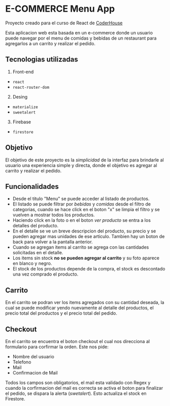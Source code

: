 # E-COMMERCE Menu App

Proyecto creado para el curso de React de [CoderHouse](http://www.coderhouse.com)

Esta aplicacion web esta basada en un e-commerce donde un usuario puede navegar por el menu de comidas y bebidas de un restaurant para agregarlos a un carrito y realizar el pedido.

## Tecnologias utilizadas

1. Front-end
* `react`
* `react-router-dom`
2. Desing
* `materialize`
* `sweetalert`
3. Firebase
* `firestore`

## Objetivo

El objetivo de este proyecto es la *simplicidad* de la interfaz para brindarle al usuario una experiencia simple y directa, donde el objetivo es agregar al carrito y realizar el pedido.

## Funcionalidades

* Desde el titulo "Menu" se puede acceder al listado de productos.
* El listado se puede filtrar por *bebidas* y *comidas* desde el filtro de categorias, cuando se hace click en el boton "x" se limpia el filtro y se vuelven a mostrar todos los productos.
* Haciendo click en la foto o en el boton *ver producto* se entra a los detalles del producto.
* En el detalle se ve un breve descripcion del producto, su precio y se pueden agregar mas unidades de ese articulo. Tambien hay un boton de back para volver a la pantalla anterior.  
* Cuando se agregan items al carrito se agrega con las cantidades solicitadas en el detalle.
* Los items sin stock **no se pueden agregar al carrito** y su foto aparece en blanco y negro.
* El stock de los productos depende de la compra, el stock es descontado una vez comprado el producto.

## Carrito

En el carrito se podran ver los items agregados con su cantidad deseada, la cual se puede modificar yendo nuevamente al detalle del productos, el precio total del productos y el precio total del pedido.

## Checkout

En el carrito se encuentra el boton checkout el cual nos direcciona al formulario para corfirmar la orden. Este nos pide:

* Nombre del usuario
* Telefono
* Mail
* Confirmacion de Mail

Todos los campos son obligatorios, el mail esta validado con Regex y cuando la corfirmacion del mail es correcta se activa el boton para finalizar el pedido, se dispara la alerta (*swetalert*). Esto actualiza el stock en Firestore.



